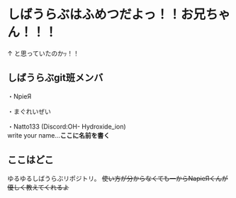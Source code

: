 # しばうらぶはふめつだよっ！！お兄ちゃん！！！
↑ と思っていたのかｯ！！

## しばうらぶgit班メンバ

・NpieЯ

・まぐれいぜい

・Natto133 (Discord:OH- Hydroxide_ion)  
write your name...**ここに名前を書く**

## ここはどこ

ゆるゆるしばうらぶリポジトリ。
~~使い方が分からなくても一からNapieЯくんが優しく教えてくれるよ~~
